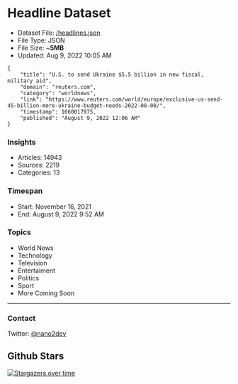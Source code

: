 # Headline Dataset

- Dataset File: [/headlines.json](https://raw.githubusercontent.com/fwd/news/master/headlines.json) 
- File Type: JSON
- File Size: ~**5MB**
- Updated: Aug 9, 2022 10:05 AM

```
{
    "title": "U.S. to send Ukraine $5.5 billion in new fiscal, military aid",
    "domain": "reuters.com",
    "category": "worldnews",
    "link": "https://www.reuters.com/world/europe/exclusive-us-send-45-billion-more-ukraine-budget-needs-2022-08-08/",
    "timestamp": 1660017975,
    "published": "August 9, 2022 12:06 AM"
}
```

### Insights

- Articles: 14943
- Sources: 2219
- Categories: 13

### Timespan

- Start: November 16, 2021
- End: August 9, 2022 9:52 AM

### Topics

- World News
- Technology
- Television
- Entertaiment
- Politics
- Sport
- More Coming Soon

---

### Contact 

Twitter: [@nano2dev](https://twitter.com/nano2dev)

## Github Stars

[![Stargazers over time](https://starchart.cc/fwd/news.svg)](https://starchart.cc/fwd/news)
	